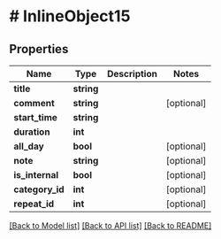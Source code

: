 # # InlineObject15

## Properties

Name | Type | Description | Notes
------------ | ------------- | ------------- | -------------
**title** | **string** |  |
**comment** | **string** |  | [optional]
**start_time** | **string** |  |
**duration** | **int** |  |
**all_day** | **bool** |  | [optional]
**note** | **string** |  | [optional]
**is_internal** | **bool** |  | [optional]
**category_id** | **int** |  | [optional]
**repeat_id** | **int** |  | [optional]

[[Back to Model list]](../../README.md#models) [[Back to API list]](../../README.md#endpoints) [[Back to README]](../../README.md)
